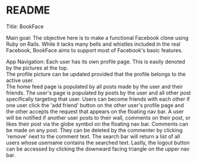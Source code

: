 # README

Title: BookFace

Main goal:
  The objective here is to make a functional Facebook clone using Ruby on Rails. While it lacks many bells and whistles included in the real Facebook, BookFace aims to support most of Facebook's basic features.

App Navigation:
  Each user has its own profile page. This is easily denoted by the pictures at the top.    
  The profile picture can be updated provided that the profile belongs to the active user.  
  The home feed page is populated by all posts made by the user and their friends. The user's page is populated by posts by the user and all other post specifically targeting that user.
  Users can become friends with each other if one user click the 'add friend' button on the other user's profile page and the other accepts the request that appears on the floating nav bar.
  A user will be notified if another user posts to their wall, comments on their post, or likes their post via the globe symbol on the floating nav bar.
  Comments can be made on any post. They can be deleted by the commenter by clicking 'remove' next to the comment text.
  The search bar will return a list of all users whose username contains the searched text.
  Lastly, the logout button can be accessed by clicking the downward facing triangle on the upper nav bar.
